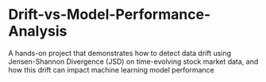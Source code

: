 # Drift-vs-Model-Performance-Analysis
A hands-on project that demonstrates how to detect data drift using Jensen-Shannon Divergence (JSD) on time-evolving stock market data, and how this drift can impact machine learning model performance
